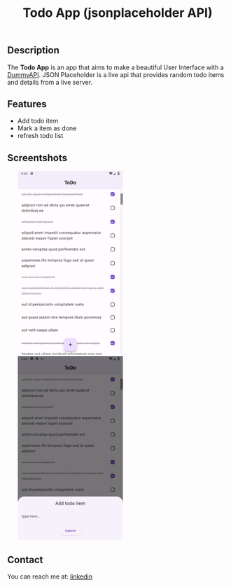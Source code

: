 <!DOCTYPE html>
<html lang="en">
<head>
    <meta charset="UTF-8">
    <meta name="viewport" content="width=device-width, initial-scale=1.0">
</head>
<body>
    <header>
        <h1>Todo App (jsonplaceholder API)</h1>
    </header>
    <section id="description">
        <h2>Description</h2>
        <p>The <strong>Todo App</strong> is an app that aims to make a beautiful User Interface with a <a href="https://jsonplaceholder.typicode.com/">DummyAPI</a>. JSON Placeholder is a live api that provides random todo items and details from a live server. </p>
    </section>
  <section id="features">
        <h2>Features</h2>
        <ul>
          <li>
            Add todo item
          </li>
           <li>
            Mark a item as done
          </li>
           <li>
            refresh todo list
          </li>
        </ul>
    </section>
    <section id="images">
        <h2>Screentshots</h2>
        <ul>
           <img src="https://github.com/nokibul82/Todo_App/blob/master/Screenshots/Screenshot_20230907-214328.png" alt="Screenshot 1" width="240" height="420">
           <img src="https://github.com/nokibul82/Todo_App/blob/master/Screenshots/Screenshot_20230907-214337.png" alt="Screenshot 2" width="240" height="420">
        </ul>
    </section>
    <section id="contact">
        <h2>Contact</h2>
        <p>You can reach me at: <a href="https://www.linkedin.com/in/nokibul-islam-nerob-556275184/">linkedin</a></p>
    </section>
</body>
</html>
